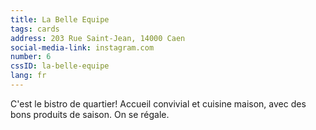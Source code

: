 ```yaml
---
title: La Belle Equipe
tags: cards
address: 203 Rue Saint-Jean, 14000 Caen
social-media-link: instagram.com
number: 6
cssID: la-belle-equipe
lang: fr
---
```

C'est le bistro de quartier! Accueil convivial et cuisine maison, avec des bons produits de saison. On se régale.
